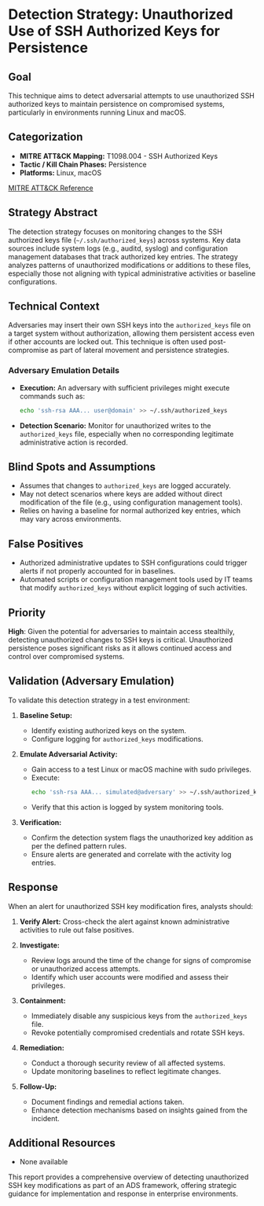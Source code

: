 # Detection Strategy: Unauthorized Use of SSH Authorized Keys for Persistence

## Goal
This technique aims to detect adversarial attempts to use unauthorized SSH authorized keys to maintain persistence on compromised systems, particularly in environments running Linux and macOS.

## Categorization
- **MITRE ATT&CK Mapping:** T1098.004 - SSH Authorized Keys
- **Tactic / Kill Chain Phases:** Persistence
- **Platforms:** Linux, macOS

[MITRE ATT&CK Reference](https://attack.mitre.org/techniques/T1098/004)

## Strategy Abstract
The detection strategy focuses on monitoring changes to the SSH authorized keys file (`~/.ssh/authorized_keys`) across systems. Key data sources include system logs (e.g., auditd, syslog) and configuration management databases that track authorized key entries. The strategy analyzes patterns of unauthorized modifications or additions to these files, especially those not aligning with typical administrative activities or baseline configurations.

## Technical Context
Adversaries may insert their own SSH keys into the `authorized_keys` file on a target system without authorization, allowing them persistent access even if other accounts are locked out. This technique is often used post-compromise as part of lateral movement and persistence strategies.

### Adversary Emulation Details
- **Execution:** An adversary with sufficient privileges might execute commands such as:
  ```bash
  echo 'ssh-rsa AAA... user@domain' >> ~/.ssh/authorized_keys
  ```
- **Detection Scenario:** Monitor for unauthorized writes to the `authorized_keys` file, especially when no corresponding legitimate administrative action is recorded.

## Blind Spots and Assumptions
- Assumes that changes to `authorized_keys` are logged accurately.
- May not detect scenarios where keys are added without direct modification of the file (e.g., using configuration management tools).
- Relies on having a baseline for normal authorized key entries, which may vary across environments.

## False Positives
- Authorized administrative updates to SSH configurations could trigger alerts if not properly accounted for in baselines.
- Automated scripts or configuration management tools used by IT teams that modify `authorized_keys` without explicit logging of such activities.

## Priority
**High**: Given the potential for adversaries to maintain access stealthily, detecting unauthorized changes to SSH keys is critical. Unauthorized persistence poses significant risks as it allows continued access and control over compromised systems.

## Validation (Adversary Emulation)
To validate this detection strategy in a test environment:

1. **Baseline Setup:**
   - Identify existing authorized keys on the system.
   - Configure logging for `authorized_keys` modifications.

2. **Emulate Adversarial Activity:**
   - Gain access to a test Linux or macOS machine with sudo privileges.
   - Execute:
     ```bash
     echo 'ssh-rsa AAA... simulated@adversary' >> ~/.ssh/authorized_keys
     ```
   - Verify that this action is logged by system monitoring tools.

3. **Verification:**
   - Confirm the detection system flags the unauthorized key addition as per the defined pattern rules.
   - Ensure alerts are generated and correlate with the activity log entries.

## Response
When an alert for unauthorized SSH key modification fires, analysts should:

1. **Verify Alert:** Cross-check the alert against known administrative activities to rule out false positives.
2. **Investigate:**
   - Review logs around the time of the change for signs of compromise or unauthorized access attempts.
   - Identify which user accounts were modified and assess their privileges.
3. **Containment:**
   - Immediately disable any suspicious keys from the `authorized_keys` file.
   - Revoke potentially compromised credentials and rotate SSH keys.
4. **Remediation:**
   - Conduct a thorough security review of all affected systems.
   - Update monitoring baselines to reflect legitimate changes.

5. **Follow-Up:**
   - Document findings and remedial actions taken.
   - Enhance detection mechanisms based on insights gained from the incident.

## Additional Resources
- None available

This report provides a comprehensive overview of detecting unauthorized SSH key modifications as part of an ADS framework, offering strategic guidance for implementation and response in enterprise environments.